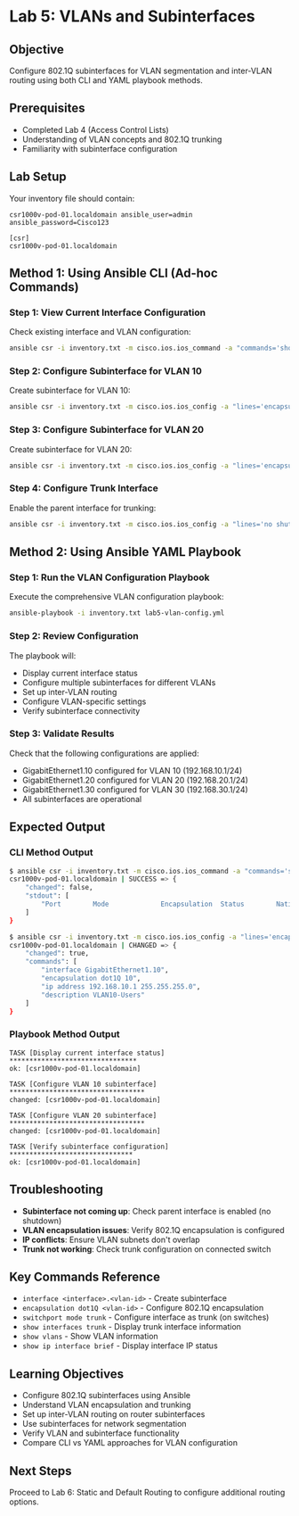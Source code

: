 # Lab 5: VLANs and Subinterfaces

## Objective
Configure 802.1Q subinterfaces for VLAN segmentation and inter-VLAN routing using both CLI and YAML playbook methods.

## Prerequisites
- Completed Lab 4 (Access Control Lists)
- Understanding of VLAN concepts and 802.1Q trunking
- Familiarity with subinterface configuration

## Lab Setup
Your inventory file should contain:
```
csr1000v-pod-01.localdomain ansible_user=admin ansible_password=Cisco123 

[csr]
csr1000v-pod-01.localdomain
```

## Method 1: Using Ansible CLI (Ad-hoc Commands)

### Step 1: View Current Interface Configuration
Check existing interface and VLAN configuration:
```bash
ansible csr -i inventory.txt -m cisco.ios.ios_command -a "commands='show interfaces trunk,show ip interface brief'"
```

### Step 2: Configure Subinterface for VLAN 10
Create subinterface for VLAN 10:
```bash
ansible csr -i inventory.txt -m cisco.ios.ios_config -a "lines='encapsulation dot1Q 10,ip address 192.168.10.1 255.255.255.0,description VLAN10-Users' parents='interface GigabitEthernet1.10'"
```

### Step 3: Configure Subinterface for VLAN 20
Create subinterface for VLAN 20:
```bash
ansible csr -i inventory.txt -m cisco.ios.ios_config -a "lines='encapsulation dot1Q 20,ip address 192.168.20.1 255.255.255.0,description VLAN20-Servers' parents='interface GigabitEthernet1.20'"
```

### Step 4: Configure Trunk Interface
Enable the parent interface for trunking:
```bash
ansible csr -i inventory.txt -m cisco.ios.ios_config -a "lines='no shutdown' parents='interface GigabitEthernet1'"
```

## Method 2: Using Ansible YAML Playbook

### Step 1: Run the VLAN Configuration Playbook
Execute the comprehensive VLAN configuration playbook:
```bash
ansible-playbook -i inventory.txt lab5-vlan-config.yml
```

### Step 2: Review Configuration
The playbook will:
- Display current interface status
- Configure multiple subinterfaces for different VLANs
- Set up inter-VLAN routing
- Configure VLAN-specific settings
- Verify subinterface connectivity

### Step 3: Validate Results
Check that the following configurations are applied:
- GigabitEthernet1.10 configured for VLAN 10 (192.168.10.1/24)
- GigabitEthernet1.20 configured for VLAN 20 (192.168.20.1/24)
- GigabitEthernet1.30 configured for VLAN 30 (192.168.30.1/24)
- All subinterfaces are operational

## Expected Output

### CLI Method Output
```bash
$ ansible csr -i inventory.txt -m cisco.ios.ios_command -a "commands='show interfaces trunk'"
csr1000v-pod-01.localdomain | SUCCESS => {
    "changed": false,
    "stdout": [
        "Port        Mode             Encapsulation  Status        Native vlan\nGi1          on               802.1q         trunking      1"
    ]
}

$ ansible csr -i inventory.txt -m cisco.ios.ios_config -a "lines='encapsulation dot1Q 10,ip address 192.168.10.1 255.255.255.0,description VLAN10-Users' parents='interface GigabitEthernet1.10'"
csr1000v-pod-01.localdomain | CHANGED => {
    "changed": true,
    "commands": [
        "interface GigabitEthernet1.10",
        "encapsulation dot1Q 10",
        "ip address 192.168.10.1 255.255.255.0",
        "description VLAN10-Users"
    ]
}
```

### Playbook Method Output
```
TASK [Display current interface status] ********************************
ok: [csr1000v-pod-01.localdomain]

TASK [Configure VLAN 10 subinterface] **********************************
changed: [csr1000v-pod-01.localdomain]

TASK [Configure VLAN 20 subinterface] **********************************
changed: [csr1000v-pod-01.localdomain]

TASK [Verify subinterface configuration] *******************************
ok: [csr1000v-pod-01.localdomain]
```

## Troubleshooting
- **Subinterface not coming up**: Check parent interface is enabled (no shutdown)
- **VLAN encapsulation issues**: Verify 802.1Q encapsulation is configured
- **IP conflicts**: Ensure VLAN subnets don't overlap
- **Trunk not working**: Check trunk configuration on connected switch

## Key Commands Reference
- `interface <interface>.<vlan-id>` - Create subinterface
- `encapsulation dot1Q <vlan-id>` - Configure 802.1Q encapsulation
- `switchport mode trunk` - Configure interface as trunk (on switches)
- `show interfaces trunk` - Display trunk interface information
- `show vlans` - Show VLAN information
- `show ip interface brief` - Display interface IP status

## Learning Objectives
- Configure 802.1Q subinterfaces using Ansible
- Understand VLAN encapsulation and trunking
- Set up inter-VLAN routing on router subinterfaces
- Use subinterfaces for network segmentation
- Verify VLAN and subinterface functionality
- Compare CLI vs YAML approaches for VLAN configuration

## Next Steps
Proceed to Lab 6: Static and Default Routing to configure additional routing options.
